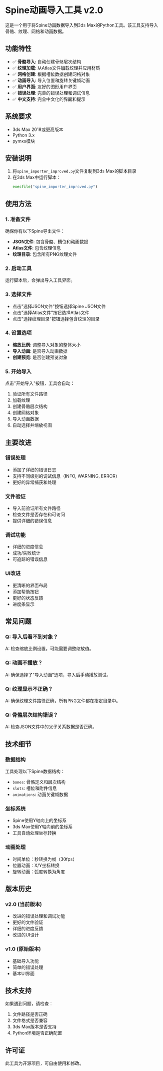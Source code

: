# Spine动画导入工具 v2.0

这是一个用于将Spine动画数据导入到3ds Max的Python工具。该工具支持导入骨骼、纹理、网格和动画数据。

## 功能特性

- ✅ **骨骼导入**: 自动创建骨骼层次结构
- ✅ **纹理加载**: 从Atlas文件加载纹理并应用材质
- ✅ **网格创建**: 根据槽位数据创建网格对象
- ✅ **动画导入**: 导入位置和旋转关键帧动画
- ✅ **用户界面**: 友好的图形用户界面
- ✅ **错误处理**: 完善的错误处理和调试信息
- ✅ **中文支持**: 完全中文化的界面和提示

## 系统要求

- 3ds Max 2018或更高版本
- Python 3.x
- pymxs模块

## 安装说明

1. 将`spine_importer_improved.py`文件复制到3ds Max的脚本目录
2. 在3ds Max中运行脚本：
   ```python
   execfile("spine_importer_improved.py")
   ```

## 使用方法

### 1. 准备文件
确保你有以下Spine导出文件：
- **JSON文件**: 包含骨骼、槽位和动画数据
- **Atlas文件**: 包含纹理信息
- **纹理目录**: 包含所有PNG纹理文件

### 2. 启动工具
运行脚本后，会弹出导入工具界面。

### 3. 选择文件
- 点击"选择JSON文件"按钮选择Spine JSON文件
- 点击"选择Atlas文件"按钮选择Atlas文件
- 点击"选择纹理目录"按钮选择包含纹理的目录

### 4. 设置选项
- **缩放比例**: 调整导入对象的整体大小
- **导入动画**: 是否导入动画数据
- **创建预览**: 是否创建预览对象

### 5. 开始导入
点击"开始导入"按钮，工具会自动：
1. 验证所有文件路径
2. 加载纹理
3. 创建骨骼层次结构
4. 创建网格对象
5. 导入动画数据
6. 自动选择并缩放视图

## 主要改进

### 错误处理
- 添加了详细的错误日志
- 支持不同级别的调试信息（INFO, WARNING, ERROR）
- 更好的异常捕获和处理

### 文件验证
- 导入前验证所有文件路径
- 检查文件是否存在和可访问
- 提供详细的错误信息

### 调试功能
- 详细的进度信息
- 成功/失败统计
- 可追踪的错误信息

### UI改进
- 更清晰的界面布局
- 添加帮助按钮
- 更好的状态反馈
- 进度条显示

## 常见问题

### Q: 导入后看不到对象？
A: 检查缩放比例设置，可能需要调整缩放值。

### Q: 动画不播放？
A: 确保选择了"导入动画"选项，导入后手动播放测试。

### Q: 纹理显示不正确？
A: 确保纹理文件路径正确，所有PNG文件都在指定目录中。

### Q: 骨骼层次结构错误？
A: 检查JSON文件中的父子关系数据是否正确。

## 技术细节

### 数据结构
工具处理以下Spine数据结构：
- `bones`: 骨骼定义和层次结构
- `slots`: 槽位和附件信息
- `animations`: 动画关键帧数据

### 坐标系统
- Spine使用Y轴向上的坐标系
- 3ds Max使用Y轴向前的坐标系
- 工具自动处理坐标转换

### 动画处理
- 时间单位：秒转换为帧（30fps）
- 位置动画：X/Y坐标转换
- 旋转动画：弧度转换为角度

## 版本历史

### v2.0 (当前版本)
- 改进的错误处理和调试功能
- 更好的文件验证
- 详细的进度反馈
- 改进的UI设计

### v1.0 (原始版本)
- 基础导入功能
- 简单的错误处理
- 基本UI界面

## 技术支持

如果遇到问题，请检查：
1. 文件路径是否正确
2. 文件格式是否兼容
3. 3ds Max版本是否支持
4. Python环境是否正确配置

## 许可证

此工具为开源项目，可自由使用和修改。